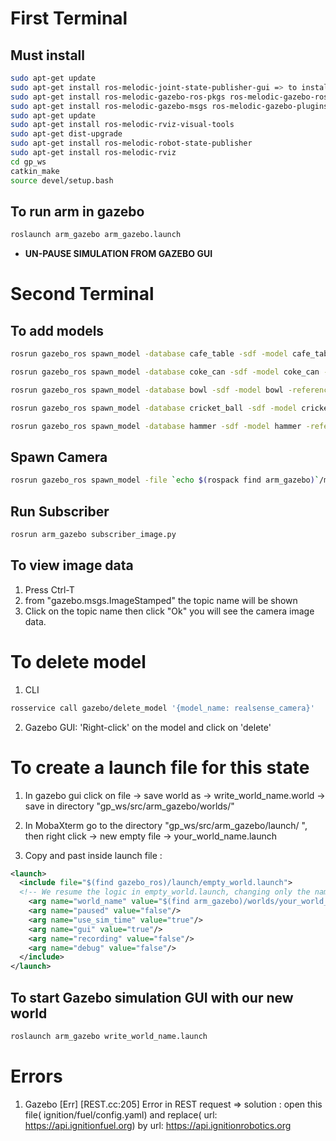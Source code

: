 # First Terminal
## Must install 
```bash
sudo apt-get update
sudo apt-get install ros-melodic-joint-state-publisher-gui => to install joint_state_publisher_gui
sudo apt-get install ros-melodic-gazebo-ros-pkgs ros-melodic-gazebo-ros-control ros-melodic-ros-control ros-melodic-ros-controllers
sudo apt-get install ros-melodic-gazebo-msgs ros-melodic-gazebo-plugins 
sudo apt-get update
sudo apt-get install ros-melodic-rviz-visual-tools
sudo apt-get dist-upgrade
sudo apt-get install ros-melodic-robot-state-publisher
sudo apt-get install ros-melodic-rviz
cd gp_ws
catkin_make
source devel/setup.bash
```
## To run arm in gazebo
```bash
roslaunch arm_gazebo arm_gazebo.launch
```
* **UN-PAUSE SIMULATION FROM GAZEBO GUI**

# Second Terminal
## To add models
```bash
rosrun gazebo_ros spawn_model -database cafe_table -sdf -model cafe_table -y -0 -x -0

rosrun gazebo_ros spawn_model -database coke_can -sdf -model coke_can -reference_frame cafe_table::link -y 0 -x 0.4 -z 0.772

rosrun gazebo_ros spawn_model -database bowl -sdf -model bowl -reference_frame cafe_table::link -y 0.1 -x 0.1 -z 0.775

rosrun gazebo_ros spawn_model -database cricket_ball -sdf -model cricket_ball -reference_frame cafe_table::link -y -0.1 -x 0.2 -z 0.775

rosrun gazebo_ros spawn_model -database hammer -sdf -model hammer -reference_frame cafe_table::link -y -0.1 -x 0.28 -z 0.8
```
## Spawn Camera
```bash
rosrun gazebo_ros spawn_model -file `echo $(rospack find arm_gazebo)`/models/realsense_camera/model.sdf -sdf -model realsense_camera -reference_frame cafe_table::link 
```
## Run Subscriber
```bash
rosrun arm_gazebo subscriber_image.py
```
## To view image data
1. Press Ctrl-T
2. from "gazebo.msgs.ImageStamped" the topic name will be shown
3. Click on the topic name then click "Ok" you will see the camera image data.

# To delete model
1. CLI
```bash
rosservice call gazebo/delete_model '{model_name: realsense_camera}'
```
2. Gazebo GUI: 'Right-click' on the model and click on 'delete'

# To create a launch file for this state 
1. In gazebo gui click on file -> save world as -> write_world_name.world -> save in directory "gp_ws/src/arm_gazebo/worlds/"

2. In MobaXterm go to the directory "gp_ws/src/arm_gazebo/launch/ ", then right click -> new empty file -> your_world_name.launch

3. Copy and past inside launch file :
```xml
<launch>
  <include file="$(find gazebo_ros)/launch/empty_world.launch">
  <!-- We resume the logic in empty_world.launch, changing only the name of the world to be launched -->
    <arg name="world_name" value="$(find arm_gazebo)/worlds/your_world_name.world"/> 
    <arg name="paused" value="false"/>
    <arg name="use_sim_time" value="true"/>
    <arg name="gui" value="true"/>
    <arg name="recording" value="false"/>
    <arg name="debug" value="false"/>
  </include>
</launch>
```

## To start Gazebo simulation GUI with our new world 
```bash
roslaunch arm_gazebo write_world_name.launch
```

# Errors
1. Gazebo [Err] [REST.cc:205] Error in REST request => solution : open this file( ignition/fuel/config.yaml) and replace( url: https://api.ignitionfuel.org) by url: https://api.ignitionrobotics.org

